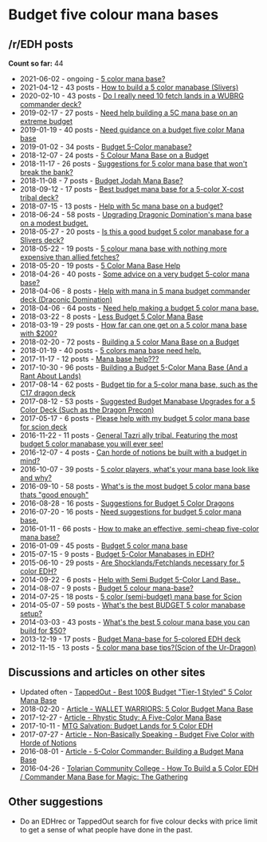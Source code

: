 # Budget five colour mana bases

## /r/EDH posts

**Count so far:** 44

* 2021-06-02 - ongoing - [5 color mana base?](https://www.reddit.com/r/EDH/comments/nqg0uo/5_color_mana_base/)
* 2021-04-12 - 43 posts - [How to build a 5 color manabase (Slivers)](https://www.reddit.com/r/EDH/comments/mp5mke/how_to_build_a_5_color_manabase_slivers/)
* 2020-02-10 - 43 posts - [Do I really need 10 fetch lands in a WUBRG commander deck?](https://www.reddit.com/r/EDH/comments/f1lbpg/do_i_really_need_10_fetch_lands_in_a_wubrg/)
* 2019-02-17 - 27 posts - [Need help building a 5C mana base on an extreme budget](https://www.reddit.com/r/EDH/comments/arorxk/need_help_building_a_5c_mana_base_on_an_extreme/)
* 2019-01-19 - 40 posts - [Need guidance on a budget five color Mana base](https://www.reddit.com/r/EDH/comments/ahq7wz/need_guidance_on_a_budget_five_color_mana_base/)
* 2019-01-02 - 34 posts - [Budget 5-Color manabase?](https://www.reddit.com/r/EDH/comments/abtf7m/budget_5color_manabase/)
* 2018-12-07 - 24 posts - [5 Colour Mana Base on a Budget](https://www.reddit.com/r/EDH/comments/a41djz/5_colour_mana_base_on_a_budget/)
* 2018-11-17 - 26 posts - [Suggestions for 5 color mana base that won't break the bank?](https://www.reddit.com/r/EDH/comments/9xxrfl/suggestions_for_5_color_mana_base_that_wont_break/)
* 2018-11-08 - 7 posts - [Budget Jodah Mana Base?](https://www.reddit.com/r/EDH/comments/9vcafh/budget_jodah_mana_base/)
* 2018-09-12 - 17 posts - [Best budget mana base for a 5-color X-cost tribal deck?](https://www.reddit.com/r/EDH/comments/9fayfd/best_budget_mana_base_for_a_5color_xcost_tribal/)
* 2018-07-15 - 13 posts - [Help with 5c mana base on a budget?](https://www.reddit.com/r/EDH/comments/8yy8xy/help_with_5c_mana_base_on_a_budget/)
* 2018-06-24 - 58 posts - [Upgrading Dragonic Domination's mana base on a modest budget.](https://www.reddit.com/r/EDH/comments/8tjbkp/upgrading_dragonic_dominations_mana_base_on_a/)
* 2018-05-27 - 20 posts - [Is this a good budget 5 color manabase for a Slivers deck?](https://www.reddit.com/r/EDH/comments/8mhkrh/is_this_a_good_budget_5_color_manabase_for_a/)
* 2018-05-22 - 19 posts - [5 colour mana base with nothing more expensive than allied fetches?](https://www.reddit.com/r/EDH/comments/8lcjbj/5_colour_mana_base_with_nothing_more_expensive/)
* 2018-05-20 - 19 posts - [5 Color Mana Base Help](https://www.reddit.com/r/EDH/comments/8ksvsr/5_color_mana_base_help/)
* 2018-04-26 - 40 posts - [Some advice on a very budget 5-color mana base?](https://www.reddit.com/r/EDH/comments/8f3iie/some_advice_on_a_very_budget_5color_mana_base/)
* 2018-04-06 - 8 posts - [Help with mana in 5 mana budget commander deck (Draconic Domination)](https://www.reddit.com/r/EDH/comments/8a56jt/help_with_mana_in_5_mana_budget_commander_deck/)
* 2018-04-06 - 64 posts - [Need help making a budget 5 color mana base.](https://www.reddit.com/r/EDH/comments/8a8gyx/need_help_making_a_budget_5_color_mana_base/)
* 2018-03-22 - 8 posts - [Less Budget 5 Color Mana Base](https://www.reddit.com/r/EDH/comments/86fnlf/less_budget_5_color_mana_base/)
* 2018-03-19 - 29 posts - [How far can one get on a 5 color mana base with $200?](https://www.reddit.com/r/EDH/comments/85gdpp/how_far_can_one_get_on_a_5_color_mana_base_with/)
* 2018-02-20 - 72 posts - [Building a 5 color Mana Base on a Budget](https://www.reddit.com/r/EDH/comments/7yxdde/building_a_5_color_mana_base_on_a_budget/)
* 2018-01-19 - 40 posts - [5 colors mana base need help.](https://www.reddit.com/r/EDH/comments/7rj16a/5_colors_mana_base_need_help/)
* 2017-11-17 - 12 posts - [Mana base help???](https://www.reddit.com/r/EDH/comments/7dinko/mana_base_help/)
* 2017-10-30 - 96 posts - [Building a Budget 5-Color Mana Base (And a Rant About Lands)](https://www.reddit.com/r/EDH/comments/79ktug/building_a_budget_5color_mana_base_and_a_rant/)
* 2017-08-14 - 62 posts - [Budget tip for a 5-color mana base, such as the C17 dragon deck](https://www.reddit.com/r/EDH/comments/6tn6zv/budget_tip_for_a_5color_mana_base_such_as_the_c17/)
* 2017-08-12 - 53 posts - [Suggested Budget Manabase Upgrades for a 5 Color Deck (Such as the Dragon Precon)](https://www.reddit.com/r/EDH/comments/6t5mwv/suggested_budget_manabase_upgrades_for_a_5_color/)
* 2017-05-17 - 6 posts - [Please help with my budget 5 color mana base for scion deck](https://www.reddit.com/r/EDH/comments/6b85aq/please_help_with_my_budget_5_color_mana_base_for/)
* 2016-11-22 - 11 posts - [General Tazri ally tribal. Featuring the most budget 5 color manabase you will ever see!](https://www.reddit.com/r/EDH/comments/5eb6b1/general_tazri_ally_tribal_featuring_the_most/)
* 2016-12-07 - 4 posts - [Can horde of notions be built with a budget in mind?](https://www.reddit.com/r/EDH/comments/5gwxd6/can_horde_of_notions_be_built_with_a_budget_in/)
* 2016-10-07 - 39 posts - [5 color players, what's your mana base look like and why?](https://www.reddit.com/r/EDH/comments/568qsa/5_color_players_whats_your_mana_base_look_like/)
* 2016-09-10 - 58 posts - [What's is the most budget 5 color mana base thats "good enough"](https://www.reddit.com/r/EDH/comments/521mys/whats_is_the_most_budget_5_color_mana_base_thats/)
* 2016-08-28 - 16 posts - [Suggestions for Budget 5 Color Dragons](https://www.reddit.com/r/EDH/comments/4zzdvk/suggestions_for_budget_5_color_dragons/)
* 2016-07-20 - 16 posts - [Need suggestions for budget 5 color mana base.](https://www.reddit.com/r/EDH/comments/4tsacd/need_suggestions_for_budget_5_color_mana_base/)
* 2016-01-11 - 66 posts - [How to make an effective, semi-cheap five-color mana base?](https://www.reddit.com/r/EDH/comments/40hg9o/how_to_make_an_effective_semicheap_fivecolor_mana/)
* 2016-01-09 - 45 posts - [Budget 5 color mana base](https://www.reddit.com/r/EDH/comments/406wpk/budget_5_color_mana_base/)
* 2015-07-15 - 9 posts - [Budget 5-Color Manabases in EDH?](https://www.reddit.com/r/EDH/comments/3dfjr2/budget_5color_manabases_in_edh/)
* 2015-06-10 - 29 posts - [Are Shocklands/Fetchlands necessary for 5 color EDH?](https://www.reddit.com/r/EDH/comments/39ctig/are_shocklandsfetchlands_necessary_for_5_color_edh/)
* 2014-09-22 - 6 posts - [Help with Semi Budget 5-Color Land Base..](https://www.reddit.com/r/EDH/comments/2h3hq7/help_with_semi_budget_5color_land_base/)
* 2014-08-07 - 9 posts - [Budget 5 colour mana-base?](https://www.reddit.com/r/EDH/comments/2cx6g7/budget_5_colour_manabase/)
* 2014-07-25 - 18 posts - [5 color (semi-budget) mana base for Scion](https://www.reddit.com/r/EDH/comments/2boyr2/5_color_semibudget_mana_base_for_scion/)
* 2014-05-07 - 59 posts - [What's the best BUDGET 5 color manabase setup?](https://www.reddit.com/r/EDH/comments/24ze69/whats_the_best_budget_5_color_manabase_setup/)
* 2014-03-03 - 43 posts - [What's the best 5 colour mana base you can build for $50?](https://www.reddit.com/r/EDH/comments/1zewpi/whats_the_best_5_colour_mana_base_you_can_build/)
* 2013-12-19 - 17 posts - [Budget Mana-base for 5-colored EDH deck](https://www.reddit.com/r/EDH/comments/1t8kzk/budget_manabase_for_5colored_edh_deck/)
* 2012-11-15 - 13 posts - [5 color mana base tips?(Scion of the Ur-Dragon)](https://www.reddit.com/r/EDH/comments/138048/5_color_mana_base_tipsscion_of_the_urdragon/)

## Discussions and articles on other sites

* Updated often - [TappedOut - Best 100$ Budget "Tier-1 Styled" 5 Color Mana Base](http://tappedout.net/mtg-decks/under-100-budget-5-color-mana-base-for-edh/)
* 2018-02-20 - [Article - WALLET WARRIORS: 5 Color Budget Mana Base](http://www.flipsidegaming.com/blogs/magic-blog/wallet-warriors-5-color-budget-mana-base)
* 2017-12-27 - [Article - Rhystic Study: A Five-Color Mana Base](http://www.mtgmintcard.com/articles/writers/prophet-of-kruphix/rhystic-study-a-five-color-mana-base)
* 2017-10-11 - [MTG Salvation: Budget Lands for 5 Color EDH](https://www.mtgsalvation.com/forums/the-game/commander-edh/784438-budget-lands-for-5-color-edh)
* 2017-07-27 - [Article - Non-Basically Speaking - Budget Five Color with Horde of Notions](https://articles.edhrec.com/non-basically-speaking-budget-five-color-with-horde-of-notions/)
* 2016-08-01 - [Article - 5-Color Commander: Building a Budget Mana Base](https://www.coolstuffinc.com/a/edgrabianowski-08012016-5-color-commander-building-a-budget-mana-base/)
* 2016-04-26 - [Tolarian Community College - How To Build a 5 Color EDH / Commander Mana Base for Magic: The Gathering](https://www.youtube.com/watch?v=UleH4wxzONA)

## Other suggestions

* Do an EDHrec or TappedOut search for five colour decks with price limit to get a sense of what people have done in the past.